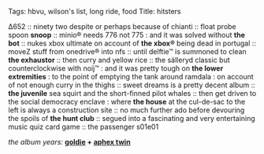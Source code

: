 Tags: hbvu, wilson's list, long ride, food
Title: hitsters 
  
∆652 :: ninety two despite or perhaps because of chianti :: float probe spoon **snoop** :: minio® needs 776 not 775 : and it was solved without **the bot** :: nukes xbox ultimate on account of **the xbox®** being dead in portugal :: moveZ stuff from onedrive® into nfs :: until delftie™ is summoned to clean **the exhaustor** :: then curry and yellow rice :: the sälleryd classic but counterclockwise with noij™ : and it was pretty tough on **the lower extremities** : to the point of emptying the tank around ramdala : on account of not enough curry in the thighs :: sweet dreams is a pretty decent album :: **the juvenile** sea squirt and the short-finned pilot whales :: then get driven to the social democracy enclave : where **the house** at the cul-de-sac to the left is always a construction site :: no much further ado before devouring the spoils of **the hunt club** :: segued into a fascinating and very entertaining music quiz card game :: the passenger s01e01  
  
_the album years:_ **[goldie](https://rateyourmusic.com/release/album/goldie/timeless/) + [aphex twin](https://rateyourmusic.com/release/album/aphex-twin/_i-care-because-you-do/)**  
